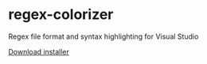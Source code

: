 # regex-colorizer
Regex file format and syntax highlighting for Visual Studio

[Download installer](https://github.com/mercenaryntx/regex-colorizer/releases/download/1.0/RegexColorizer.vsix)


